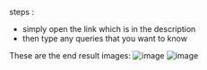 steps :
  - simply open the link which is in the description
  - then type any queries that you want to know 

These are the end result images:
![image](https://user-images.githubusercontent.com/83737809/137055450-a2b254a4-6770-4f4e-8a4c-aa08a1b02cc1.png)
![image](https://user-images.githubusercontent.com/83737809/137055409-9a0d4453-2752-43db-a8de-62e07dbd7328.png)
